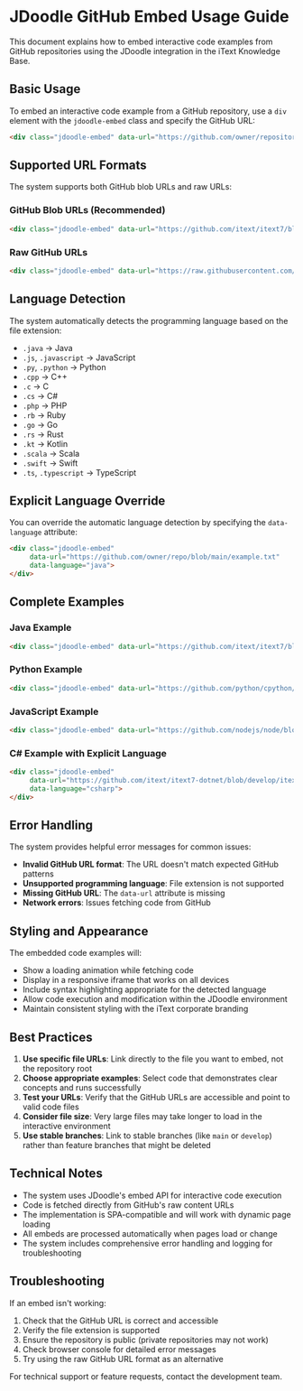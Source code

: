 # JDoodle GitHub Embed Usage Guide

This document explains how to embed interactive code examples from GitHub repositories using the JDoodle integration in the iText Knowledge Base.

## Basic Usage

To embed an interactive code example from a GitHub repository, use a `div` element with the `jdoodle-embed` class and specify the GitHub URL:

```html
<div class="jdoodle-embed" data-url="https://github.com/owner/repository/blob/main/example.java"></div>
```

## Supported URL Formats

The system supports both GitHub blob URLs and raw URLs:

### GitHub Blob URLs (Recommended)
```html
<div class="jdoodle-embed" data-url="https://github.com/itext/itext7/blob/develop/kernel/src/main/java/com/itextpdf/kernel/pdf/PdfDocument.java"></div>
```

### Raw GitHub URLs
```html
<div class="jdoodle-embed" data-url="https://raw.githubusercontent.com/itext/itext7/develop/kernel/src/main/java/com/itextpdf/kernel/pdf/PdfDocument.java"></div>
```

## Language Detection

The system automatically detects the programming language based on the file extension:

- `.java` → Java
- `.js`, `.javascript` → JavaScript  
- `.py`, `.python` → Python
- `.cpp` → C++
- `.c` → C
- `.cs` → C#
- `.php` → PHP
- `.rb` → Ruby
- `.go` → Go
- `.rs` → Rust
- `.kt` → Kotlin
- `.scala` → Scala
- `.swift` → Swift
- `.ts`, `.typescript` → TypeScript

## Explicit Language Override

You can override the automatic language detection by specifying the `data-language` attribute:

```html
<div class="jdoodle-embed" 
     data-url="https://github.com/owner/repo/blob/main/example.txt" 
     data-language="java">
</div>
```

## Complete Examples

### Java Example
```html
<div class="jdoodle-embed" data-url="https://github.com/itext/itext7/blob/develop/samples/src/main/java/com/itextpdf/samples/sandbox/pdfa/PdfA1a.java"></div>
```

### Python Example
```html
<div class="jdoodle-embed" data-url="https://github.com/python/cpython/blob/main/Tools/demo/beer.py"></div>
```

### JavaScript Example
```html
<div class="jdoodle-embed" data-url="https://github.com/nodejs/node/blob/main/benchmark/buffers/buffer-compare-offset.js"></div>
```

### C# Example with Explicit Language
```html
<div class="jdoodle-embed" 
     data-url="https://github.com/itext/itext7-dotnet/blob/develop/itext/itext.kernel/itext/kernel/pdf/PdfDocument.cs"
     data-language="csharp">
</div>
```

## Error Handling

The system provides helpful error messages for common issues:

- **Invalid GitHub URL format**: The URL doesn't match expected GitHub patterns
- **Unsupported programming language**: File extension is not supported
- **Missing GitHub URL**: The `data-url` attribute is missing
- **Network errors**: Issues fetching code from GitHub

## Styling and Appearance

The embedded code examples will:
- Show a loading animation while fetching code
- Display in a responsive iframe that works on all devices
- Include syntax highlighting appropriate for the detected language
- Allow code execution and modification within the JDoodle environment
- Maintain consistent styling with the iText corporate branding

## Best Practices

1. **Use specific file URLs**: Link directly to the file you want to embed, not the repository root
2. **Choose appropriate examples**: Select code that demonstrates clear concepts and runs successfully
3. **Test your URLs**: Verify that the GitHub URLs are accessible and point to valid code files
4. **Consider file size**: Very large files may take longer to load in the interactive environment
5. **Use stable branches**: Link to stable branches (like `main` or `develop`) rather than feature branches that might be deleted

## Technical Notes

- The system uses JDoodle's embed API for interactive code execution
- Code is fetched directly from GitHub's raw content URLs
- The implementation is SPA-compatible and will work with dynamic page loading
- All embeds are processed automatically when pages load or change
- The system includes comprehensive error handling and logging for troubleshooting

## Troubleshooting

If an embed isn't working:

1. Check that the GitHub URL is correct and accessible
2. Verify the file extension is supported
3. Ensure the repository is public (private repositories may not work)
4. Check browser console for detailed error messages
5. Try using the raw GitHub URL format as an alternative

For technical support or feature requests, contact the development team.